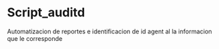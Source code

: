 # Script_auditd
Automatizacion de reportes e identificacion de id agent al la informacion que le corresponde
